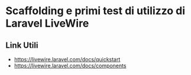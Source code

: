 # Scaffolding e primi test di utilizzo di Laravel LiveWire

## Link Utili
- https://livewire.laravel.com/docs/quickstart
- https://livewire.laravel.com/docs/components
